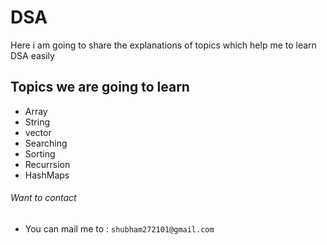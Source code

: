 # DSA

Here i am going to share the explanations of topics which help me to learn DSA easily


## Topics we are going to learn 

- Array
- String 
- vector
- Searching
- Sorting
- Recurrsion
- HashMaps

###### Want to contact 
- You can mail me to : `shubham272101@gmail.com`